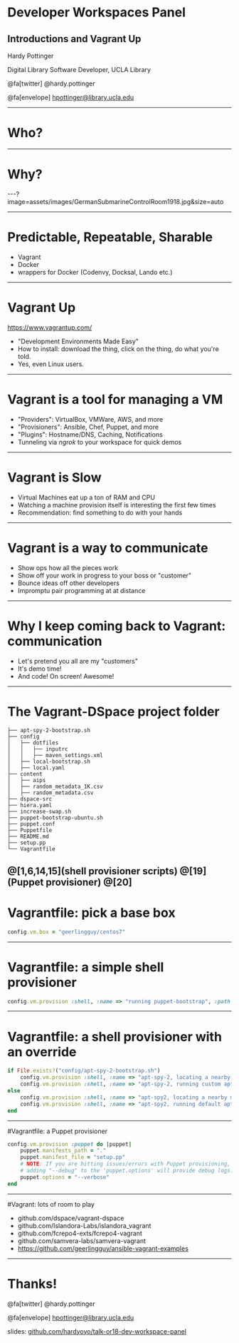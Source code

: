 # Developer Workspaces Panel
## Introductions and Vagrant Up

Hardy Pottinger

Digital Library Software Developer, UCLA Library

@fa[twitter] @hardy.pottinger

@fa[envelope] hpottinger@library.ucla.edu

---
# Who?

---
# Why?

---?image=assets/images/GermanSubmarineControlRoom1918.jpg&size=auto

---
# Predictable, Repeatable, Sharable
* Vagrant
* Docker
* wrappers for Docker (Codenvy, Docksal, Lando etc.)

---
# Vagrant Up
https://www.vagrantup.com/
* "Development Environments Made Easy"
* How to install: download the thing, click on the thing, do what you're told.
* Yes, even Linux users.

---
# Vagrant is a tool for managing a VM
* "Providers": VirtualBox, VMWare, AWS, and more
* "Provisioners": Ansible, Chef, Puppet, and more
* "Plugins": Hostname/DNS, Caching, Notifications
* Tunneling via *ngrok* to your workspace for quick demos

---
# Vagrant is Slow
* Virtual Machines eat up a ton of RAM and CPU
* Watching a machine provision itself is interesting the first few times
* Recommendation: find something to do with your hands

---
# Vagrant is a way to communicate
* Show ops how all the pieces work
* Show off your work in progress to your boss or "customer"
* Bounce ideas off other developers
* Impromptu pair programming at at distance

---
# Why I keep coming back to Vagrant: communication
* Let's pretend you all are my "customers"
* It's demo time!
* And code! On screen! Awesome!

---
# The Vagrant-DSpace project folder
```
├── apt-spy-2-bootstrap.sh
├── config
│   ├── dotfiles
│   │   ├── inputrc
│   │   ├── maven_settings.xml
│   ├── local-bootstrap.sh
│   ├── local.yaml
├── content
│   ├── aips
│   ├── random_metadata_1K.csv
│   ├── random_metadata.csv
├── dspace-src
├── hiera.yaml
├── increase-swap.sh
├── puppet-bootstrap-ubuntu.sh
├── puppet.conf
├── Puppetfile
├── README.md
├── setup.pp
└── Vagrantfile
```
@[1,6,14,15](shell provisioner scripts)
@[19](Puppet provisioner)
@[20]
---
# Vagrantfile: pick a base box
```ruby
config.vm.box = "geerlingguy/centos7"
```
---
# Vagrantfile: a simple shell provisioner
```ruby
config.vm.provision :shell, :name => "running puppet-bootstrap", :path => "puppet-bootstrap-ubuntu.sh"
```
---
# Vagrantfile: a shell provisioner with an override
```ruby
if File.exists?("config/apt-spy-2-bootstrap.sh")
    config.vm.provision :shell, :name => "apt-spy-2, locating a nearby mirror", :inline => "echo '   > > > running local apt-spy2 to locate a nearby mirror (for quicker installs). Do not worry if it shows an error, it will be OK, there is a fallback.'"
    config.vm.provision :shell, :name => "apt-spy-2, running custom apt-spy-2-bootstrap", :path => "config/apt-spy-2-bootstrap.sh"
else
    config.vm.provision :shell, :name => "apt-spy2, locating a nearby mirror", :inline => "echo '   > > > running default apt-spy2 to locate a nearby mirror (for quicker installs). Do not worry if it shows an error, it will be OK, there is a fallback.'"
    config.vm.provision :shell, :name => "apt-spy2, running default apt-spy-2-bootstrap", :path => "apt-spy-2-bootstrap.sh"
end
```
---
#Vagrantfile: a Puppet provisioner
```ruby
config.vm.provision :puppet do |puppet|
    puppet.manifests_path = "."
    puppet.manifest_file = "setup.pp"
    # NOTE: If you are hitting issues/errors with Puppet provisioning,
    # adding "--debug" to the 'puppet.options' will provide debug logs.
    puppet.options = "--verbose"
end
```
---
#Vagrant: lots of room to play
 * github.com/dspace/vagrant-dspace
 * github.com/Islandora-Labs/islandora_vagrant
 * github.com/fcrepo4-exts/fcrepo4-vagrant
 * github.com/samvera-labs/samvera-vagrant
 * https://github.com/geerlingguy/ansible-vagrant-examples

---
# Thanks!

@fa[twitter] @hardy.pottinger

@fa[envelope] hpottinger@library.ucla.edu

slides: [github.com/hardyoyo/talk-or18-dev-workspace-panel](https://github.com/hardyoyo/talk-or18-dev-workspace-panel)
